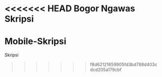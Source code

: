<<<<<<< HEAD
Bogor Ngawas Skripsi
=======
# Mobile-Skripsi
Skripsi
>>>>>>> f8d62121659905fd3bd788d403cdcd205a179cbf

